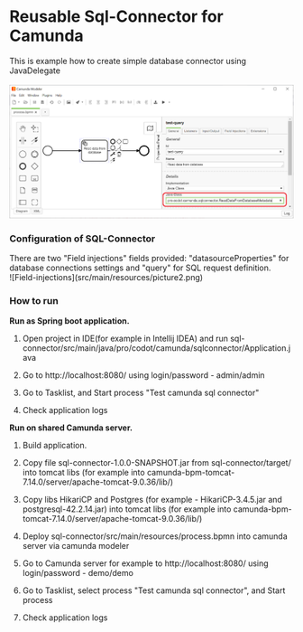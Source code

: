 <h1> Reusable Sql-Connector for Camunda </h1>

This is example how to create simple database connector using JavaDelegate<br /><br />
![Sql-Connector](src/main/resources/picture1.png)

<h3>Configuration of SQL-Connector</h3>
There are two "Field injections" fields provided: "datasourceProperties" for database connections settings and "query" for SQL request definition.<br />
![Field-injections](src/main/resources/picture2.png)

<h3>How to run</h3>

**Run as Spring boot application.**
    
1. Open project in IDE(for example in Intellij IDEA) and run sql-connector/src/main/java/pro/codot/camunda/sqlconnector/Application.java

2. Go to http://localhost:8080/ using login/password - admin/admin

3. Go to Tasklist, and Start process "Test camunda sql connector"

4. Check application logs
    
**Run on shared Camunda server.**

1. Build application.

2. Copy file sql-connector-1.0.0-SNAPSHOT.jar from sql-connector/target/ into tomcat libs (for example into camunda-bpm-tomcat-7.14.0/server/apache-tomcat-9.0.36/lib/)

3. Copy libs HikariCP and Postgres (for example - HikariCP-3.4.5.jar and postgresql-42.2.14.jar) into tomcat libs (for example into camunda-bpm-tomcat-7.14.0/server/apache-tomcat-9.0.36/lib/)

4. Deploy sql-connector/src/main/resources/process.bpmn into camunda server via camunda modeler

5. Go to Camunda server for example to http://localhost:8080/ using login/password - demo/demo

6. Go to Tasklist, select process "Test camunda sql connector", and Start process

7. Check application logs